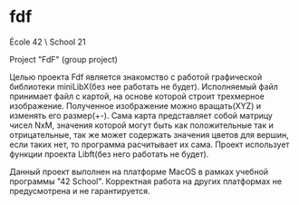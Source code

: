 # fdf

École 42 \ School 21

Project "FdF" (group project)

Целью проекта Fdf является знакомство с работой графической библиотеки miniLibX(без нее работать не будет). Исполняемый файл принимает файл с картой, на основе которой строит трехмерное изображение. Полученное изображение можно вращать(XYZ) и изменять его размер(+-). Сама карта представляет собой матрицу чисел NxM, значения которой могут быть как положительные так и отрицательные, так же может содержать значения цветов для вершин, если таких нет, то программа расчитывает их сама. Проект использует функции проекта Libft(без него работать не будет).

Данный проект выполнен на платформе MacOS в рамках учебной программы "42 School". Корректная работа на других платформах не предусмотрена и не гарантируется.
